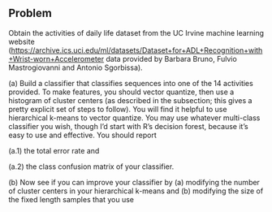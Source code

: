 ## Problem

Obtain the activities of daily life dataset from the UC Irvine machine learning website (https://archive.ics.uci.edu/ml/datasets/Dataset+for+ADL+Recognition+with+Wrist-worn+Accelerometer
data provided by Barbara Bruno, Fulvio Mastrogiovanni and Antonio Sgorbissa).


(a) Build a classifier that classifies sequences into one of the 14 activities provided. To make features, you should vector quantize, then use a histogram of cluster centers (as described in the subsection; this gives a pretty explicit set of steps to follow). You will find it helpful to use hierarchical k-means to vector quantize. You may use whatever multi-class classifier you wish, though I’d start with R’s decision forest, because it’s easy to
use and effective. You should report 

(a.1) the total error rate and 

(a.2) the class confusion matrix of your classifier.


(b) Now see if you can improve your classifier by (a) modifying the number
of cluster centers in your hierarchical k-means and (b) modifying the size
of the fixed length samples that you use
